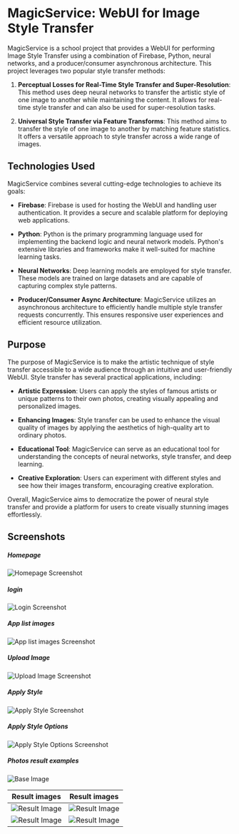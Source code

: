 # MagicService: WebUI for Image Style Transfer

MagicService is a school project that provides a WebUI for performing Image Style Transfer using a combination of Firebase, Python, neural networks, and a producer/consumer asynchronous architecture. This project leverages two popular style transfer methods:

1. **Perceptual Losses for Real-Time Style Transfer and Super-Resolution**: This method uses deep neural networks to transfer the artistic style of one image to another while maintaining the content. It allows for real-time style transfer and can also be used for super-resolution tasks.

2. **Universal Style Transfer via Feature Transforms**: This method aims to transfer the style of one image to another by matching feature statistics. It offers a versatile approach to style transfer across a wide range of images.

## Technologies Used

MagicService combines several cutting-edge technologies to achieve its goals:

- **Firebase**: Firebase is used for hosting the WebUI and handling user authentication. It provides a secure and scalable platform for deploying web applications.

- **Python**: Python is the primary programming language used for implementing the backend logic and neural network models. Python's extensive libraries and frameworks make it well-suited for machine learning tasks.

- **Neural Networks**: Deep learning models are employed for style transfer. These models are trained on large datasets and are capable of capturing complex style patterns.

- **Producer/Consumer Async Architecture**: MagicService utilizes an asynchronous architecture to efficiently handle multiple style transfer requests concurrently. This ensures responsive user experiences and efficient resource utilization.

## Purpose

The purpose of MagicService is to make the artistic technique of style transfer accessible to a wide audience through an intuitive and user-friendly WebUI. Style transfer has several practical applications, including:

- **Artistic Expression**: Users can apply the styles of famous artists or unique patterns to their own photos, creating visually appealing and personalized images.

- **Enhancing Images**: Style transfer can be used to enhance the visual quality of images by applying the aesthetics of high-quality art to ordinary photos.

- **Educational Tool**: MagicService can serve as an educational tool for understanding the concepts of neural networks, style transfer, and deep learning.

- **Creative Exploration**: Users can experiment with different styles and see how their images transform, encouraging creative exploration.

Overall, MagicService aims to democratize the power of neural style transfer and provide a platform for users to create visually stunning images effortlessly.

## Screenshots


##### Homepage
![Homepage Screenshot](screenshots/homepage.png?raw=true "Homepage")

##### login
![Login Screenshot](screenshots/login.png?raw=true "Login")

##### App list images
![App list images Screenshot](screenshots/listFiles.png?raw=true "App list images")

##### Upload Image
![Upload Image Screenshot](screenshots/uploadFile.png?raw=true "Upload Image")

##### Apply Style
![Apply Style Screenshot](screenshots/applyStyle.png?raw=true "Apply Style")

##### Apply Style Options
![Apply Style Options Screenshot](screenshots/applyStyleMenu.png?raw=true "Apply Style Options")

##### Photos result examples

![Base Image](screenshots/base.jpg?raw=true "baseImage")

Result images | Result images
:-------------------------:|:-------------------------:
![Result Image](screenshots/result1.jpg?raw=true "result 1")  |  ![Result Image](screenshots/result2.jpg?raw=true "result 2")
![Result Image](screenshots/result3.jpg?raw=true "result 3")  |  ![Result Image](screenshots/result4.jpg?raw=true "result 4")